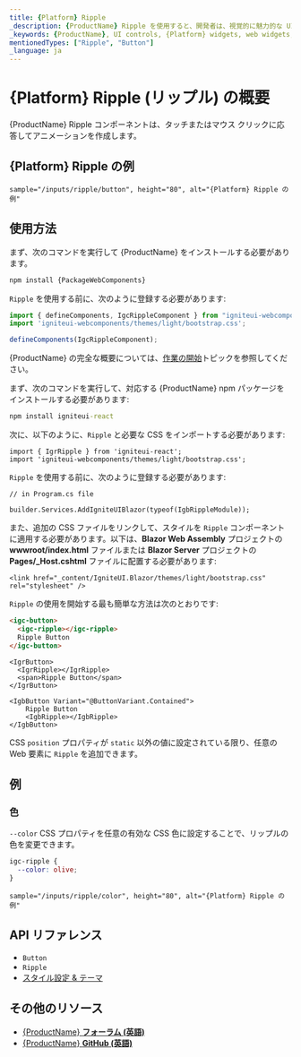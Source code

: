 ```yaml
---
title: {Platform} Ripple
_description: {ProductName} Ripple を使用すると、開発者は、視覚的に魅力的な UI 拡張のためにリップル アニメーション効果を受け取った領域を定義できます。
_keywords: {ProductName}, UI controls, {Platform} widgets, web widgets, UI widgets, {Platform}, Native {Platform} Components Suite, Native {Platform} Controls, Native {Platform} Components Library, {Platform} Ripple components, {Platform} Ripple controls, UI コントロール, {Platform} ウィジェット, web ウィジェット, UI ウィジェット, ネイティブ {Platform} コンポーネント スイート, ネイティブ {Platform} コントロール, ネイティブ {Platform} コンポーネント ライブラリ, {Platform} Ripple コンポーネント, {Platform} Ripple コントロール
mentionedTypes: ["Ripple", "Button"]
_language: ja
---
```


# {Platform} Ripple (リップル) の概要

{ProductName} Ripple コンポーネントは、タッチまたはマウス クリックに応答してアニメーションを作成します。

## {Platform} Ripple の例

`sample="/inputs/ripple/button", height="80", alt="{Platform} Ripple の例"`


## 使用方法

<!-- WebComponents -->
まず、次のコマンドを実行して {ProductName} をインストールする必要があります。

```cmd
npm install {PackageWebComponents}
```

`Ripple` を使用する前に、次のように登録する必要があります:

```ts
import { defineComponents, IgcRippleComponent } from "igniteui-webcomponents";
import 'igniteui-webcomponents/themes/light/bootstrap.css';

defineComponents(IgcRippleComponent);
```

{ProductName} の完全な概要については、[作業の開始](../general-getting-started.md)トピックを参照してください。
<!-- end: WebComponents -->

<!-- React -->
まず、次のコマンドを実行して、対応する {ProductName} npm パッケージをインストールする必要があります:

```cmd
npm install igniteui-react
```

次に、以下のように、`Ripple` と必要な CSS をインポートする必要があります:

```tsx
import { IgrRipple } from 'igniteui-react';
import 'igniteui-webcomponents/themes/light/bootstrap.css';
```
<!-- end: React -->

<!-- Blazor -->

`Ripple` を使用する前に、次のように登録する必要があります:


```razor
// in Program.cs file

builder.Services.AddIgniteUIBlazor(typeof(IgbRippleModule));
```

また、追加の CSS ファイルをリンクして、スタイルを `Ripple` コンポーネントに適用する必要があります。以下は、**Blazor Web Assembly** プロジェクトの **wwwroot/index.html** ファイルまたは **Blazor Server** プロジェクトの **Pages/_Host.cshtml** ファイルに配置する必要があります:

```razor
<link href="_content/IgniteUI.Blazor/themes/light/bootstrap.css" rel="stylesheet" />
```

<!-- end: Blazor -->

`Ripple` の使用を開始する最も簡単な方法は次のとおりです:

```html
<igc-button>
  <igc-ripple></igc-ripple>
  Ripple Button
</igc-button>
```

```tsx
<IgrButton>
  <IgrRipple></IgrRipple>
  <span>Ripple Button</span>
</IgrButton>
```

```razor
<IgbButton Variant="@ButtonVariant.Contained">
    Ripple Button
    <IgbRipple></IgbRipple>
</IgbButton>
```

CSS `position` プロパティが `static` 以外の値に設定されている限り、任意の Web 要素に `Ripple` を追加できます。

## 例

### 色

`--color` CSS プロパティを任意の有効な CSS 色に設定することで、リップルの色を変更できます。

```css
igc-ripple {
  --color: olive;
}
```

`sample="/inputs/ripple/color", height="80", alt="{Platform} Ripple の例"`

## API リファレンス

 - `Button`
 - `Ripple`
 - [スタイル設定 & テーマ](../themes/overview.md)


## その他のリソース

* [{ProductName} **フォーラム (英語)**]({ForumsLink})
* [{ProductName} **GitHub (英語)**]({GithubLink})